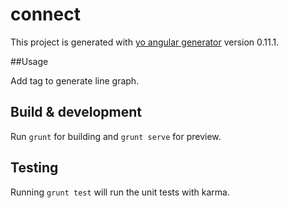 # connect

This project is generated with [yo angular generator](https://github.com/yeoman/generator-angular)
version 0.11.1.

##Usage

Add tag to generate line graph.
<time-series data-json-file="json"></time-series>

## Build & development

Run `grunt` for building and `grunt serve` for preview.

## Testing

Running `grunt test` will run the unit tests with karma.
